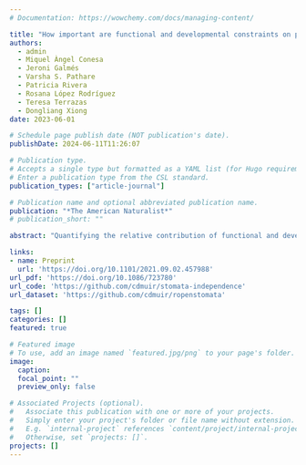 ```yaml
---
# Documentation: https://wowchemy.com/docs/managing-content/

title: "How important are functional and developmental constraints on phenotypic evolution? An empirical test with the stomatal anatomy of flowering plants"
authors: 
  - admin
  - Miquel Àngel Conesa
  - Jeroni Galmés
  - Varsha S. Pathare
  - Patricia Rivera
  - Rosana López Rodríguez
  - Teresa Terrazas
  - Dongliang Xiong
date: 2023-06-01

# Schedule page publish date (NOT publication's date).
publishDate: 2024-06-11T11:26:07

# Publication type.
# Accepts a single type but formatted as a YAML list (for Hugo requirements).
# Enter a publication type from the CSL standard.
publication_types: ["article-journal"]

# Publication name and optional abbreviated publication name.
publication: "*The American Naturalist*"
# publication_short: ""

abstract: "Quantifying the relative contribution of functional and developmental constraints on phenotypic variation is a long-standing goal of macroevolution, but it is often difficult to distinguish different types of constraints. Alternatively, selection can limit phenotypic (co)variation if some trait combinations are generally maladaptive. The anatomy of leaves with stomata on both surfaces (amphistomatous) present a unique opportunity to test the importance of functional and developmental constraints on phenotypic evolution. The key insight is that stomata on each leaf surface encounter the same functional and developmental constraints but potentially different selective pressures because of leaf asymmetry in light capture, gas exchange, and other features. Independent evolution of stomatal traits on each surface imply that functional and developmental constraints alone likely do not explain trait covariance. Packing limits on how many stomata can fit into a finite epidermis and cell size–mediated developmental integration are hypothesized to constrain variation in stomatal anatomy. The simple geometry of the planar leaf surface and knowledge of stomatal development make it possible to derive equations for phenotypic (co)variance caused by these constraints and compare them with data. We analyzed evolutionary covariance between stomatal density and length in amphistomatous leaves from 236 phylogenetically independent contrasts using a robust Bayesian model. Stomatal anatomy on each surface diverges partially independently, meaning that packing limits and developmental integration are not sufficient to explain phenotypic (co)variation. Hence, (co)variation in ecologically important traits like stomata arises in part because there is a limited range of evolutionary optima. We show how it is possible to evaluate the contribution of different constraints by deriving expected patterns of (co)variance and testing them using similar but separate tissues, organs, or sexes."

links:
- name: Preprint
  url: 'https://doi.org/10.1101/2021.09.02.457988'
url_pdf: 'https://doi.org/10.1086/723780'
url_code: 'https://github.com/cdmuir/stomata-independence'
url_dataset: 'https://github.com/cdmuir/ropenstomata'

tags: []
categories: []
featured: true

# Featured image
# To use, add an image named `featured.jpg/png` to your page's folder. 
image:
  caption: 
  focal_point: ""
  preview_only: false

# Associated Projects (optional).
#   Associate this publication with one or more of your projects.
#   Simply enter your project's folder or file name without extension.
#   E.g. `internal-project` references `content/project/internal-project/index.md`.
#   Otherwise, set `projects: []`.
projects: []
---
```


